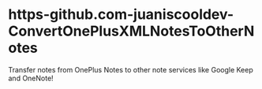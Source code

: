 # https-github.com-juaniscooldev-ConvertOnePlusXMLNotesToOtherNotes
Transfer notes from OnePlus Notes to other note services like Google Keep and OneNote!
